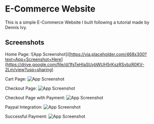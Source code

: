 
# E-Commerce Website

This is a simple E-Commerce Website I built following a tutorial made by Dennis Ivy.


## Screenshots


Home Page:
![App Screenshot]([https://via.placeholder.com/468x300?text=App+Screenshot+Here](https://drive.google.com/file/d/1fsTeHIaSUybWUH5rKszRSvbzR0KV-2Lm/view?usp=sharing)

Cart Page:
![App Screenshot](https://via.placeholder.com/468x300?text=App+Screenshot+Here)

Checkout Page:
![App Screenshot](https://via.placeholder.com/468x300?text=App+Screenshot+Here)

Checkout Page with Payment:
![App Screenshot](https://via.placeholder.com/468x300?text=App+Screenshot+Here)

Paypal Integration:
![App Screenshot](https://via.placeholder.com/468x300?text=App+Screenshot+Here)

Successful Payment:
![App Screenshot](https://via.placeholder.com/468x300?text=App+Screenshot+Here)
